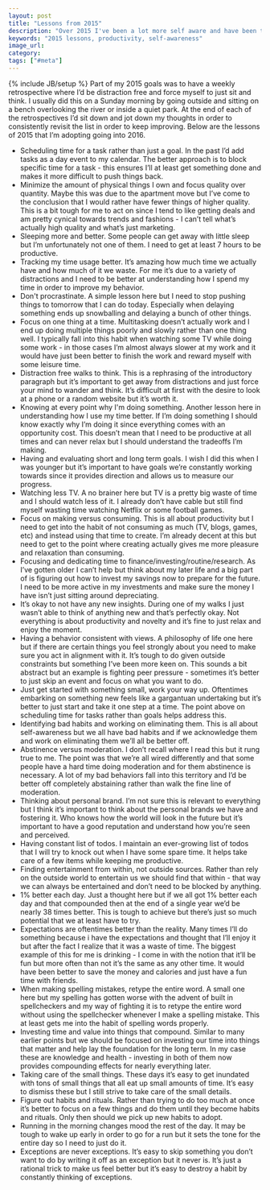 ```yaml
---
layout: post
title: "Lessons from 2015"
description: "Over 2015 I've been a lot more self aware and have been thinking of life lessons to adopt. This post is a summary of the key lessons I've discovered and adopted."
keywords: "2015 lessons, productivity, self-awareness"
image_url:
category:
tags: ["#meta"]
---
```

{% include JB/setup %}
Part of my 2015 goals was to have a weekly retrospective where I’d be distraction free and force myself to just sit and think. I usually did this on a Sunday morning by going outside and sitting on a bench overlooking the river or inside a quiet park. At the end of each of the retrospectives I’d sit down and jot down my thoughts in order to consistently revisit the list in order to keep improving. Below are the lessons of 2015 that I’m adopting going into 2016.

- Scheduling time for a task rather than just a goal. In the past I’d add tasks as a day event to my calendar. The better approach is to block specific time for a task - this ensures I’ll at least get something done and makes it more difficult to push things back.
- Minimize the amount of physical things I own and focus quality over quantity. Maybe this was due to the apartment move but I’ve come to the conclusion that I would rather have fewer things of higher quality. This is a bit tough for me to act on since I tend to like getting deals and am pretty cynical towards trends and fashions - I can’t tell what’s actually high quality and what’s just marketing.
- Sleeping more and better. Some people can get away with little sleep but I’m unfortunately not one of them. I need to get at least 7 hours to be productive.
- Tracking my time usage better. It’s amazing how much time we actually have and how much of it we waste. For me it’s due to a variety of distractions and I need to be better at understanding how I spend my time in order to improve my behavior.
- Don't procrastinate. A simple lesson here but I need to stop pushing things to tomorrow that I can do today. Especially when delaying something ends up snowballing and delaying a bunch of other things.
- Focus on one thing at a time. Multitasking doesn’t actually work and I end up doing multiple things poorly and slowly rather than one thing well. I typically fall into this habit when watching some TV while doing some work - in those cases I’m almost always slower at my work and it would have just been better to finish the work and reward myself with some leisure time.
- Distraction free walks to think. This is a rephrasing of the introductory paragraph but it’s important to get away from distractions and just force your mind to wander and think. It’s difficult at first with the desire to look at a phone or a random website but it’s worth it.
- Knowing at every point why I'm doing something. Another lesson here in understanding how I use my time better. If I’m doing something I should know exactly why I’m doing it since everything comes with an opportunity cost. This doesn’t mean that I need to be productive at all times and can never relax but I should understand the tradeoffs I’m making.
- Having and evaluating short and long term goals. I wish I did this when I was younger but it’s important to have goals we’re constantly working towards since it provides direction and allows us to measure our progress.
- Watching less TV. A no brainer here but TV is a pretty big waste of time and I should watch less of it. I already don’t have cable but still find myself wasting time watching Netflix or some football games.
- Focus on making versus consuming. This is all about productivity but I need to get into the habit of not consuming as much (TV, blogs, games, etc) and instead using that time to create. I’m already decent at this but need to get to the point where creating actually gives me more pleasure and relaxation than consuming.
- Focusing and dedicating time to finance/investing/routine/research. As I’ve gotten older I can’t help but think about my later life and a big part of is figuring out how to invest my savings now to prepare for the future. I need to be more active in my investments and make sure the money I have isn’t just sitting around depreciating.
- It’s okay to not have any new insights. During one of my walks I just wasn’t able to think of anything new and that’s perfectly okay. Not everything is about productivity and novelty and it’s fine to just relax and enjoy the moment.
- Having a behavior consistent with views. A philosophy of life one here but if there are certain things you feel strongly about you need to make sure you act in alignment with it. It’s tough to do given outside constraints but something I’ve been more keen on. This sounds a bit abstract but an example is fighting peer pressure - sometimes it’s better to just skip an event and focus on what you want to do.
- Just get started with something small, work your way up. Oftentimes embarking on something new feels like a gargantuan undertaking but it’s better to just start and take it one step at a time. The point above on scheduling time for tasks rather than goals helps address this.
- Identifying bad habits and working on eliminating them. This is all about self-awareness but we all have bad habits and if we acknowledge them and work on eliminating them we’ll all be better off.
- Abstinence versus moderation. I don’t recall where I read this but it rung true to me. The point was that we’re all wired differently and that some people have a hard time doing moderation and for them abstinence is necessary. A lot of my bad behaviors fall into this territory and I’d be better off completely abstaining rather than walk the fine line of moderation.
- Thinking about personal brand. I’m not sure this is relevant to everything but I think it’s important to think about the personal brands we have and fostering it. Who knows how the world will look in the future but it’s important to have a good reputation and understand how you’re seen and perceived.
- Having constant list of todos. I maintain an ever-growing list of todos that I will try to knock out when I have some spare time. It helps take care of a few items while keeping me productive.
- Finding entertainment from within, not outside sources. Rather than rely on the outside world to entertain us we should find that within - that way we can always be entertained and don’t need to be blocked by anything.
- 1% better each day. Just a thought here but if we all got 1% better each day and that compounded then at the end of a single year we’d be nearly 38 times better. This is tough to achieve but there’s just so much potential that we at least have to try.
- Expectations are oftentimes better than the reality. Many times I’ll do something because i have the expectations and thought that I’ll enjoy it but after the fact I realize that it was a waste of time. The biggest example of this for me is drinking - I come in with the notion that it’ll be fun but more often than not it’s the same as any other time. It would have been better to save the money and calories and just have a fun time with friends.
- When making spelling mistakes, retype the entire word. A small one here but my spelling has gotten worse with the advent of built in spellcheckers and my way of fighting it is to retype the entire word without using the spellchecker whenever I make a spelling mistake. This at least gets me into the habit of spelling words properly.
- Investing time and value into things that compound. Similar to many earlier points but we should be focused on investing our time into things that matter and help lay the foundation for the long term. In my case these are knowledge and health - investing in both of them now provides compounding effects for nearly everything later.
- Taking care of the small things. These days it’s easy to get inundated with tons of small things that all eat up small amounts of time. It’s easy to dismiss these but I still strive to take care of the small details.
- Figure out habits and rituals. Rather than trying to do too much at once it’s better to focus on a few things and do them until they become habits and rituals. Only then should we pick up new habits to adopt.
- Running in the morning changes mood the rest of the day. It may be tough to wake up early in order to go for a run but it sets the tone for the entire day so I need to just do it.
- Exceptions are never exceptions. It’s easy to skip something you don’t want to do by writing it off as an exception but it never is. It’s just a rational trick to make us feel better but it’s easy to destroy a habit by constantly thinking of exceptions.
